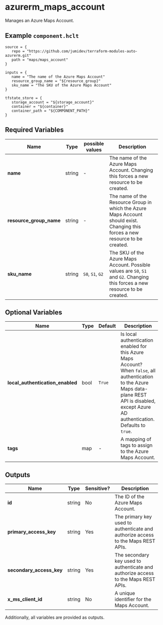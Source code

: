# azurerm_maps_account

Manages an Azure Maps Account.

## Example `component.hclt`

```hcl
source = {
   repo = "https://github.com/jumidev/terraform-modules-auto-azurerm.git"   
   path = "maps/maps_account"   
}

inputs = {
   name = "The name of the Azure Maps Account"   
   resource_group_name = "${resource_group}"   
   sku_name = "The SKU of the Azure Maps Account"   
}

tfstate_store = {
   storage_account = "${storage_account}"   
   container = "${container}"   
   container_path = "${COMPONENT_PATH}"   
}

```

## Required Variables

| Name | Type |  possible values |  Description |
| ---- | --------- |  ----------- | ----------- |
| **name** | string |  -  |  The name of the Azure Maps Account. Changing this forces a new resource to be created. | 
| **resource_group_name** | string |  -  |  The name of the Resource Group in which the Azure Maps Account should exist. Changing this forces a new resource to be created. | 
| **sku_name** | string |  `S0`, `S1`, `G2`  |  The SKU of the Azure Maps Account. Possible values are `S0`, `S1` and `G2`. Changing this forces a new resource to be created. | 

## Optional Variables

| Name | Type |  Default  |  Description |
| ---- | --------- |  ----------- | ----------- |
| **local_authentication_enabled** | bool |  `True`  |  Is local authentication enabled for this Azure Maps Account? When `false`, all authentication to the Azure Maps data-plane REST API is disabled, except Azure AD authentication. Defaults to `true`. | 
| **tags** | map |  -  |  A mapping of tags to assign to the Azure Maps Account. | 



## Outputs

| Name | Type | Sensitive? | Description |
| ---- | ---- | --------- | --------- |
| **id** | string | No  | The ID of the Azure Maps Account. | 
| **primary_access_key** | string | Yes  | The primary key used to authenticate and authorize access to the Maps REST APIs. | 
| **secondary_access_key** | string | Yes  | The secondary key used to authenticate and authorize access to the Maps REST APIs. | 
| **x_ms_client_id** | string | No  | A unique identifier for the Maps Account. | 

Additionally, all variables are provided as outputs.
